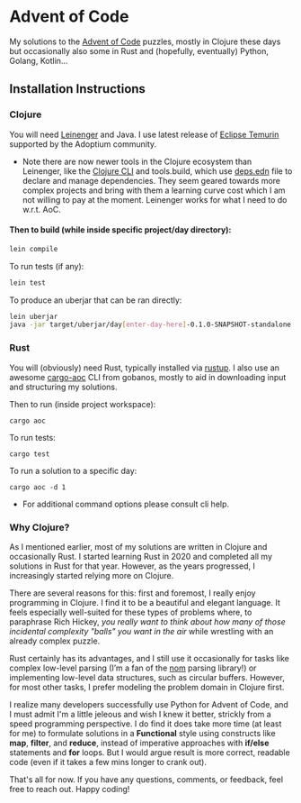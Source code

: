 # Advent of Code

My solutions to the [Advent of Code](https://adventofcode.com/) puzzles, mostly in Clojure these days but occasionally also some in Rust and (hopefully,
eventually) Python, Golang, Kotlin...

## Installation Instructions

### Clojure

You will need [Leinenger](https://leiningen.org/) and Java. I use latest release of [Eclipse Temurin](https://adoptium.net/temurin/releases/) supported by the Adoptium community.

* Note there are now newer tools in the Clojure ecosystem than Leinenger, like the [Clojure CLI](https://clojure.org/guides/deps_and_cli/) and tools.build, which use [deps.edn](https://clojure.org/reference/deps_edn/) file to declare and manage dependencies. They seem geared towards more complex projects and bring with them a learning curve cost which I am not willing to pay at the moment. Leinenger works for what I need to do w.r.t. AoC.

#### Then to build (while inside specific project/day directory):

```bash
lein compile
```

To run tests (if any):

```bash
lein test
```

To produce an uberjar that can be ran directly:

```bash
lein uberjar
java -jar target/uberjar/day[enter-day-here]-0.1.0-SNAPSHOT-standalone.jar
```

### Rust

You will (obviously) need Rust, typically installed via [rustup](https://www.rust-lang.org/tools/install/). I also use an awesome [cargo-aoc](https://github.com/gobanos/cargo-aoc/) CLI from gobanos, mostly to aid in downloading input and structuring my solutions.

Then to run (inside project workspace):

```
cargo aoc
```

To run tests:

```
cargo test
```

To run a solution to a specific day:

```
cargo aoc -d 1
```

* For additional command options please consult cli help.

### Why Clojure?

As I mentioned earlier, most of my solutions are written in Clojure and occasionally Rust. I started learning Rust in 2020 and completed all my solutions in Rust for that year. However, as the years progressed, I increasingly started relying more on Clojure.

There are several reasons for this: first and foremost, I really enjoy programming in Clojure. I find it to be a beautiful and elegant language. It feels especially well-suited for these types of problems where, to paraphrase Rich Hickey, *you really want to think about how many of those incidental complexity "balls" you want in the air* while wrestling with an already complex puzzle.

Rust certainly has its advantages, and I still use it occasionally for tasks like complex low-level parsing (I’m a fan of the [nom](https://docs.rs/nom/latest/nom/) parsing library!) or implementing low-level data structures, such as circular buffers. However, for most other tasks, I prefer modeling the problem domain in Clojure first.

I realize many developers successfully use Python for Advent of Code, and I must admit I'm a little jeleous and wish I knew it better, strickly from a speed programming perspective. I do find it does take more time (at least for me) to formulate solutions in a **Functional** style using constructs like **map**, **filter**, and **reduce**, instead of imperative approaches with **if/else** statements and **for** loops. But I would argue result is more correct, readable code (even if it takes a few mins longer to crank out).

That's all for now. If you have any questions, comments, or feedback, feel free to reach out. Happy coding!